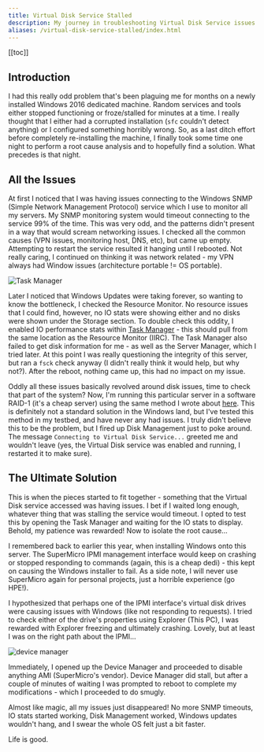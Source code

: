 ```yaml
---
title: Virtual Disk Service Stalled
description: My journey in troubleshooting Virtual Disk Service issues.
aliases: /virtual-disk-service-stalled/index.html
---
```


[[toc]]

## Introduction

I had this really odd problem that's been plaguing me for months on a newly installed Windows 2016 dedicated machine. Random services and tools either stopped functioning or froze/stalled for minutes at a time. I really thought that I either had a corrupted installation (`sfc` couldn't detect anything) or I configured something  horribly wrong. So, as a last ditch effort before completely re-installing the machine, I finally took some time one night to perform a root cause analysis and to hopefully find a solution. What precedes is that night.

## All the Issues

At first I noticed that I was having issues connecting to the Windows SNMP (Simple Network Management Protocol) service which I use to monitor all my servers. My SNMP monitoring system would timeout connecting to the service 99% of the time. This was very odd, and the patterns didn't present in a way that would scream networking issues. I checked all the common causes (VPN issues, monitoring host, DNS, etc), but came up empty. Attempting to restart the service resulted it hanging until I rebooted. Not really caring, I continued on thinking it was network related - my VPN always had Window issues (architecture portable != OS portable).

![Task Manager](/posts/archive/content/images/2017/7/task-manager.png)

Later I noticed that Windows Updates were taking forever, so wanting to know the bottleneck, I checked the Resource Monitor. No resource issues that I could find, however, no IO stats were showing either and no disks were shown under the Storage section. To double check this oddity, I enabled IO performance stats within [Task Manager](https://blogs.technet.microsoft.com/canitpro/2013/12/02/step-by-step-enabling-disk-performance-counters-in-windows-server-2012-r2-task-manager/) - this should pull from the same location as the Resource Monitor (IIRC). The Task Manager also failed to get disk information for me - as well as the Server Manager, which I tried later. At this point I was really questioning the integrity of this server, but ran a `fsck` check anyway (I didn't really think it would help, but why not?). After the reboot, nothing came up, this had no impact on my issue.

Oddly all these issues basically revolved around disk issues, time to check that part of the system? Now, I'm running this particular server in a software RAID-1 (it's a cheap server) using the same method I wrote about [here](https://silvenga.com/raid1-windows-server-2016/). This is definitely not a standard solution in the Windows land, but I've tested this method in my testbed, and have never any had issues. I truly didn't believe this to be the problem, but I fired up Disk Management just to poke around. The message `Connecting to Virtual Disk Service...` greeted me and wouldn't leave (yes, the Virtual Disk service was enabled and running, I restarted it to make sure).

## The Ultimate Solution

This is when the pieces started to fit together - something that the Virtual Disk service accessed was having issues. I bet if I waited long enough, whatever thing that was stalling the service would timeout. I opted to test this by opening the Task Manager and waiting for the IO stats to display. Behold, my patience was rewarded! Now to isolate the root cause...

I remembered back to earlier this year, when installing Windows onto this server. The SuperMicro IPMI management interface would keep on crashing or stopped responding to commands (again, this is a cheap dedi) - this kept on causing the Windows installer to fail. As a side note, I will never use SuperMicro again for personal projects, just a horrible experience (go HPE!).

I hypothesized that perhaps one of the IPMI interface's virtual disk drives were causing issues with Windows (like not responding to requests). I tried to check either of the drive's properties using Explorer (This PC), I was rewarded with Explorer freezing and ultimately crashing. Lovely, but at least I was on the right path about the IPMI...

![device manager](/posts/archive/content/images/2017/7/device-manager.png)

Immediately, I opened up the Device Manager and proceeded to disable anything AMI (SuperMicro's vendor). Device Manager did stall, but after a couple of minutes of waiting I was prompted to reboot to complete my modifications - which I proceeded to do smugly.

Almost like magic, all my issues just disappeared! No more SNMP timeouts, IO stats started working, Disk Management worked, Windows updates wouldn't hang, and I swear the whole OS felt just a bit faster.

Life is good.

